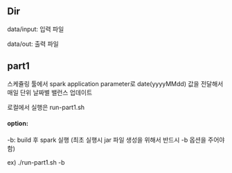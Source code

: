## Dir
data/input: 입력 파일

data/out: 출력 파일

## part1
스케쥴링 툴에서 spark application parameter로 date(yyyyMMdd) 값을 전달해서 매일 단위 날짜별 밸런스 업데이트

로컬에서 실행은 run-part1.sh  

#### option:

-b: build 후 spark 실행
(최초 실행시 jar 파일 생성을 위해서 반드시 -b 옵션을 주어야 함) 

ex) ./run-part1.sh -b



